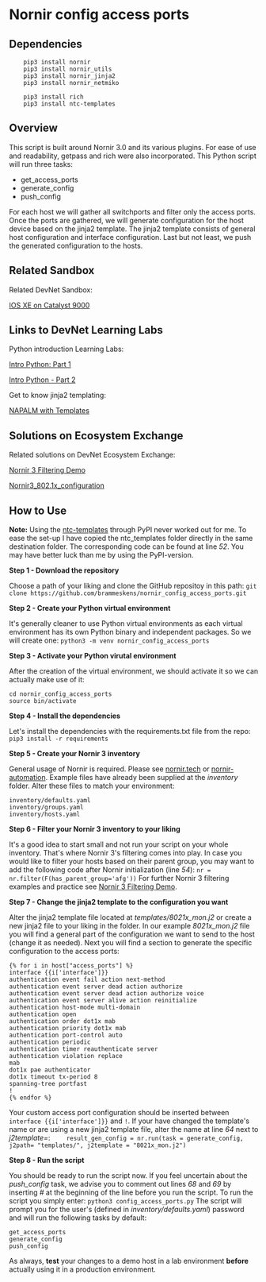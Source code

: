 # Nornir config access ports
## Dependencies
```
    pip3 install nornir
    pip3 install nornir_utils
    pip3 install nornir_jinja2
    pip3 install nornir_netmiko

    pip3 install rich
    pip3 install ntc-templates
```

## Overview
This script is built around Nornir 3.0 and its various plugins. For ease of use and readability, getpass and rich were also incorporated. This Python script will run three tasks:
- get_access_ports
- generate_config
- push_config

For each host we will gather all switchports and filter only the access ports. Once the ports are gathered, we will generate configuration for the host device based on the jinja2 template. The jinja2 template consists of general host configuration and interface configuration. Last but not least, we push the generated configuration to the hosts. 

## Related Sandbox
Related DevNet Sandbox:

[IOS XE on Catalyst 9000](https://devnetsandbox.cisco.com/RM/Diagram/Index/98d5a0fb-1b92-4b5b-abf6-a91e0ddba241?diagramType=Topology)

## Links to DevNet Learning Labs
Python introduction Learning Labs:

[Intro Python: Part 1](https://developer.cisco.com/learning/lab/intro-python-part1/step/1)

[Intro Python - Part 2](https://developer.cisco.com/learning/lab/intro-python-part2/step/1)

Get to know jinja2 templating:

[NAPALM with Templates](https://developer.cisco.com/learning/lab/napalm_with_templates/step/1)

## Solutions on Ecosystem Exchange
Related solutions on DevNet Ecosystem Exchange:

[Nornir 3 Filtering Demo](https://developer.cisco.com/codeexchange/github/repo/writememe/nornir-filtering-demo)

[Nornir3_802.1x_configuration](https://github.com/nouse4it/Nornir3_802.1x_configuration)

## How to Use
**Note:** Using the [ntc-templates](https://github.com/networktocode/ntc-templates) through PyPI never worked out for me. To ease the set-up I have copied the ntc_templates folder directly in the same destination folder. The corresponding code can be found at line _52_. You may have better luck than me by using the PyPI-version.

**Step 1 - Download the repository**

Choose a path of your liking and clone the GitHub repositoy in this path:
`git clone https://github.com/brammeskens/nornir_config_access_ports.git`

**Step 2 - Create your Python virtual environment**

It's generally cleaner to use Python virtual environments as each virtual environment has its own Python binary and independent packages. So we will create one:
`python3 -m venv nornir_config_access_ports`

**Step 3 - Activate your Python virutal environment**

After the creation of the virtual environment, we should activate it so we can actually make use of it:
```
cd nornir_config_access_ports
source bin/activate
```

**Step 4 - Install the dependencies**

Let's install the dependencies with the requirements.txt file from the repo:
`pip3 install -r requirements`

**Step 5 - Create your Nornir 3 inventory**

General usage of Nornir is required. Please see [nornir.tech](https://nornir.tech) or [nornir-automation](https://github.com/nornir-automation/nornir/). Example files have already been supplied at the _inventory_ folder. Alter these files to match your environment:
```
inventory/defaults.yaml
inventory/groups.yaml
inventory/hosts.yaml
```

**Step 6 - Filter your Nornir 3 inventory to your liking**

It's a good idea to start small and not run your script on your whole inventory. That's where Nornir 3's filtering comes into play. In case you would like to filter your hosts based on their parent group, you may want to add the following code after Nornir initialization (line _54_):
`nr = nr.filter(F(has_parent_group='afg'))`
For further Nornir 3 filtering examples and practice see [Nornir 3 Filtering Demo](https://developer.cisco.com/codeexchange/github/repo/writememe/nornir-filtering-demo).

**Step 7 - Change the jinja2 template to the configuration you want**

Alter the jinja2 template file located at _templates/8021x_mon.j2_ or create a new jinja2 file to your liking in the folder. In our example _8021x_mon.j2_ file you will find a general part of the configuration we want to send to the host (change it as needed). Next you will find a section to generate the specific configuration to the access ports:
```
{% for i in host["access_ports"] %}
interface {{i['interface']}}
authentication event fail action next-method
authentication event server dead action authorize
authentication event server dead action authorize voice
authentication event server alive action reinitialize
authentication host-mode multi-domain
authentication open
authentication order dot1x mab
authentication priority dot1x mab
authentication port-control auto
authentication periodic
authentication timer reauthenticate server
authentication violation replace
mab
dot1x pae authenticator
dot1x timeout tx-period 8
spanning-tree portfast
!
{% endfor %}
```
Your custom access port configuration should be inserted between `interface {{i['interface']}}` and `!`. If your have changed the template's name or are using a new jinja2 template file, alter the name at line _64_ next to _j2template=_:
`    result_gen_config = nr.run(task = generate_config, j2path= "templates/", j2template = "8021x_mon.j2")`

**Step 8 - Run the script**

You should be ready to run the script now. If you feel uncertain about the _push_config_ task, we advise you to comment out lines _68_ and _69_ by inserting _#_ at the beginning of the line before you run the script. To run the script you simply enter:
`python3 config_access_ports.py`
The script will prompt you for the user's (defined in _inventory/defaults.yaml_) password and will run the following tasks by default:
```
get_access_ports
generate_config
push_config
```

As always, **test** your changes to a demo host in a lab environment **before** actually using it in a production environment.
